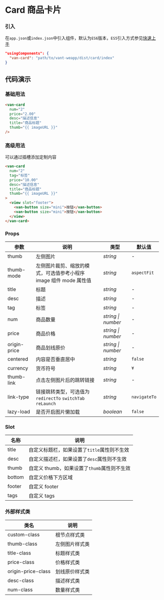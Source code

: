 # Card 商品卡片

### 引入

在`app.json`或`index.json`中引入组件，默认为`ES6`版本，`ES5`引入方式参见[快速上手](#/quickstart)

```json
"usingComponents": {
  "van-card": "path/to/vant-weapp/dist/card/index"
}
```


## 代码演示

### 基础用法

```html
<van-card
  num="2"
  price="2.00"
  desc="描述信息"
  title="商品标题"
  thumb="{{ imageURL }}"
/>
```

### 高级用法

可以通过插槽添加定制内容

```html
<van-card
  num="2"
  tag="标签"
  price="10.00"
  desc="描述信息"
  title="商品标题"
  thumb="{{ imageURL }}"
>
  <view slot="footer">
    <van-button size="mini">按钮</van-button>
    <van-button size="mini">按钮</van-button>
  </view>
</van-card>
```

### Props

| 参数 | 说明 | 类型 | 默认值 |
|-----------|-----------|-----------|-------------|
| thumb | 左侧图片 | *string* | - |
| thumb-mode | 左侧图片裁剪、缩放的模式，可选值参考小程序 image 组件 mode 属性值 | *string* | `aspectFit` |
| title | 标题 | *string* | - |
| desc | 描述 | *string* | - |
| tag | 标签 | *string* | - |
| num | 商品数量 | *string \| number* | - |
| price | 商品价格 | *string \| number* | - |
| origin-price | 商品划线原价 | *string \| number* | - |
| centered | 内容是否垂直居中 | *string* | `false` |
| currency | 货币符号 |  *string* | `¥` |
| thumb-link | 点击左侧图片后的跳转链接 | *string* | - |
| link-type | 链接跳转类型，可选值为 `redirectTo` `switchTab` `reLaunch` | *string* | `navigateTo` |
| lazy-load | 是否开启图片懒加载 | *boolean* | `false` |

### Slot

| 名称 | 说明 |
|-----------|-----------|
| title | 自定义标题栏，如果设置了`title`属性则不生效 |
| desc | 自定义描述栏，如果设置了`desc`属性则不生效 |
| thumb | 自定义 thumb，如果设置了`thumb`属性则不生效 |
| bottom | 自定义价格下方区域 |
| footer | 自定义 footer |
| tags | 自定义 tags |

### 外部样式类

| 类名 | 说明 |
|-----------|-----------|
| custom-class | 根节点样式类 |
| thumb-class | 左侧图片样式类 |
| title-class | 标题样式类 |
| price-class | 价格样式类 |
| origin-price-class | 划线原价样式类 |
| desc-class | 描述样式类 |
| num-class | 数量样式类 |
